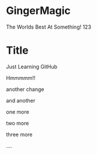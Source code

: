 # GingerMagic
The Worlds Best
At Something! 123

# Title
Just Learning GitHub

Hmmmmm!! 

another change
 
 and another

 one more

 two more

 three more

 ....